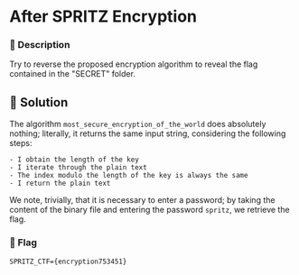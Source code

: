 # After SPRITZ Encryption

### 📄 Description

Try to reverse the proposed encryption algorithm to reveal the flag contained
in the "SECRET" folder. 


## 🔑 Solution
The algorithm `most_secure_encryption_of_the_world` does absolutely nothing; literally, it returns the same input string, considering the following steps:

    - I obtain the length of the key
    - I iterate through the plain text
    - The index modulo the length of the key is always the same
    - I return the plain text

We note, trivially, that it is necessary to enter a password; by taking the content of the binary file and entering the password `spritz`, we retrieve the flag.

### 🚩 Flag
```plain
SPRITZ_CTF={encryption753451}
```